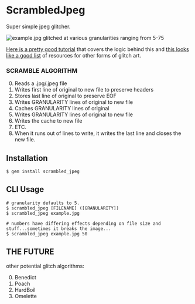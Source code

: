 # ScrambledJpeg

Super simple jpeg glitcher.

![example.jpg glitched at various granularities ranging from 5-75]('./example.gif')

[Here is a pretty good tutorial](http://www.docpop.org/2014/01/a-glitch-primer-editing-image-files-with-text-editors/) that covers the logic behind this and [this looks like a good list](http://phillipstearns.wordpress.com/glitch-art-resources/) of resources for other forms of glitch art.

### SCRAMBLE ALGORITHM

0. Reads a .jpg/.jpeg file
0. Writes first line of original to new file to preserve headers
0. Stores last line of original to preserve EOF
0. Writes GRANULARITY lines of original to new file
0. Caches GRANULARITY lines of original
0. Writes GRANULARITY lines of original to new file
0. Writes the cache to new file
0. ETC.
0. When it runs out of lines to write, it writes the last line and closes the new file.

## Installation

    $ gem install scrambled_jpeg

## CLI Usage

    # granularity defaults to 5.
    $ scrambled_jpeg [FILENAME] ([GRANULARITY])
    $ scrambled_jpeg example.jpg

    # numbers have differing effects depending on file size and stuff...sometimes it breaks the image...
    $ scrambled_jpeg example.jpg 50

## THE FUTURE

other potential glitch algorithms:

0. Benedict
0. Poach
0. HardBoil
0. Omelette
